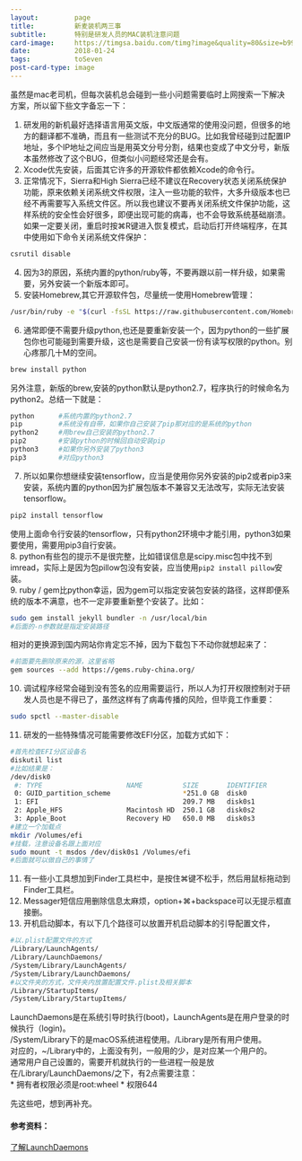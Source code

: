 ```yaml
---
layout:         page
title:          新麦装机两三事
subtitle:       特别是研发人员的MAC装机注意问题
card-image:     https://timgsa.baidu.com/timg?image&quality=80&size=b9999_10000&sec=1516767979953&di=b3bad354b2f4bb314d17684135fc434a&imgtype=0&src=http%3A%2F%2Fimage.kejixun.com%2F2017%2F0405%2F20170405094250332.jpg
date:           2018-01-24
tags:           toSeven
post-card-type: image
---
```

虽然是mac老司机，但每次装机总会碰到一些小问题需要临时上网搜索一下解决方案，所以留下些文字备忘一下：  
1. 研发用的新机最好选择语言用英文版，中文版通常的使用没问题，但很多的地方的翻译都不准确，而且有一些测试不充分的BUG。比如我曾经碰到过配置IP地址，多个IP地址之间应当是用英文分号分割，结果也变成了中文分号，新版本虽然修改了这个BUG，但类似小问题经常还是会有。  
2. Xcode优先安装，后面其它许多的开源软件都依赖Xcode的命令行。  
3. 正常情况下，Sierra和High Sierra已经不建议在Recovery状态关闭系统保护功能，原来依赖关闭系统文件权限，注入一些功能的软件，大多升级版本也已经不再需要写入系统文件区。所以我也建议不要再关闭系统文件保护功能，这样系统的安全性会好很多，即便出现可能的病毒，也不会导致系统基础崩溃。 
如果一定要关闭，重启时按⌘R键进入恢复模式，启动后打开终端程序，在其中使用如下命令关闭系统文件保护：  
```bash
csrutil disable
``` 
4. 因为3的原因，系统内置的python/ruby等，不要再跟以前一样升级，如果需要，另外安装一个新版本即可。  
5. 安装Homebrew,其它开源软件包，尽量统一使用Homebrew管理：  
```bash
/usr/bin/ruby -e "$(curl -fsSL https://raw.githubusercontent.com/Homebrew/install/master/install)"
```
6. 通常即便不需要升级python,也还是要重新安装一个，因为python的一些扩展包你也可能碰到需要升级，这也是需要自己安装一份有读写权限的python。别心疼那几十M的空间。  
```bash
brew install python
```
另外注意，新版的brew,安装的python默认是python2.7，程序执行的时候命名为python2。总结一下就是：  
```bash
python		#系统内置的python2.7
pip			#系统没有自带，如果你自己安装了pip那对应的是系统的python
python2		#用brew自己安装的python2.7
pip2		#安装python的时候回自动安装pip
python3		#如果你另外安装了python3
pip3		#对应python3
```
7. 所以如果你想继续安装tensorflow，应当是使用你另外安装的pip2或者pip3来安装，系统内置的python因为扩展包版本不兼容又无法改写，实际无法安装tensorflow。  
```bash
pip2 install tensorflow
```
使用上面命令行安装的tensorflow，只有python2环境中才能引用，python3如果要使用，需要用pip3自行安装。  
8. python有些包的提示不是很完整，比如错误信息是scipy.misc包中找不到imread，实际上是因为包pillow包没有安装，应当使用`pip2 install pillow`安装。  
9. ruby / gem比python幸运，因为gem可以指定安装包安装的路径，这样即便系统的版本不满意，也不一定非要重新整个安装了。比如：  
```bash
sudo gem install jekyll bundler -n /usr/local/bin
#后面的-n参数就是指定安装路径
```
相对的更换源到国内网站你肯定忘不掉，因为下载包下不动你就想起来了：  
```bash
#前面要先删除原来的源，这里省略
gem sources --add https://gems.ruby-china.org/
```
10. 调试程序经常会碰到没有签名的应用需要运行，所以人为打开权限控制对于研发人员也是不得已了，虽然这样有了病毒传播的风险，但毕竟工作重要：  
```bash
sudo spctl --master-disable
```
11. 研发的一些特殊情况可能需要修改EFI分区，加载方式如下：  
```bash
#首先检查EFI分区设备名
diskutil list
#比如结果是：
/dev/disk0
 #: TYPE                     NAME          SIZE       IDENTIFIER
 0: GUID_partition_scheme                  *251.0 GB  disk0
 1: EFI                                    209.7 MB   disk0s1
 2: Apple_HFS                Macintosh HD  250.1 GB   disk0s2
 3: Apple_Boot               Recovery HD   650.0 MB   disk0s3
#建立一个加载点
mkdir /Volumes/efi
#挂载，注意设备名跟上面对应
sudo mount -t msdos /dev/disk0s1 /Volumes/efi
#后面就可以做自己的事情了
```
11. 有一些小工具想加到Finder工具栏中，是按住⌘键不松手，然后用鼠标拖动到Finder工具栏。  
12. Messager短信应用删除信息太麻烦，option+⌘+backspace可以无提示框直接删。  
13. 开机启动脚本，有以下几个路径可以放置开机启动脚本的引导配置文件，
```bash
#以.plist配置文件的方式
/Library/LaunchAgents/
/Library/LaunchDaemons/
/System/Library/LaunchAgents/
/System/Library/LaunchDaemons/
#以文件夹的方式，文件夹内放置配置文件.plist及相关脚本
/Library/StartupItems/
/System/Library/StartupItems/
```
LaunchDaemons是在系统引导时执行(boot)，LaunchAgents是在用户登录的时候执行（login)。  
/System/Library下的是macOS系统进程使用。/Library是所有用户使用。  
对应的，~/Library中的，上面没有列，一般用的少，是对应某一个用户的。  
通常用户自己设置的，需要开机就执行的一些进程一般是放在/Library/LaunchDaemons/之下，有2点需要注意：  
	 * 拥有者权限必须是root:wheel
	 * 权限644    
	 

先这些吧，想到再补充。  

#### 参考资料：
[了解LaunchDaemons](https://afoo.me/posts/2014-12-12-understanding-launch-daemons-of-macosx.html)  	 
























